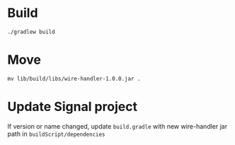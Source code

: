 # Build

`./gradlew build`

# Move

`mv lib/build/libs/wire-handler-1.0.0.jar .`

# Update Signal project

If version or name changed, update `build.gradle` with new wire-handler jar path in `buildScript/dependencies`
